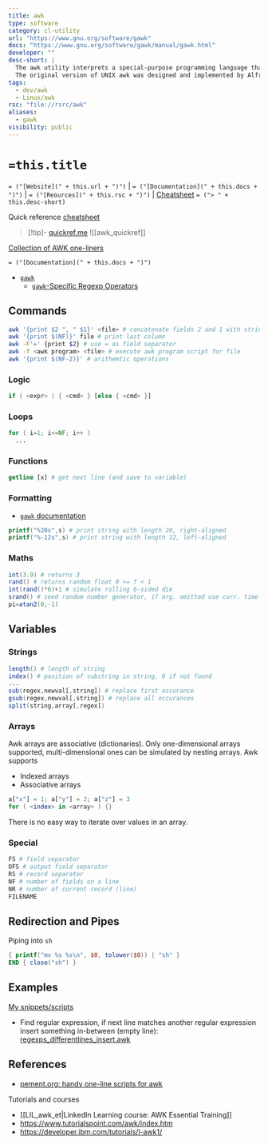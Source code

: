 ```yaml
---
title: awk
type: software
category: cl-utility
url: "https://www.gnu.org/software/gawk"
docs: "https://www.gnu.org/software/gawk/manual/gawk.html"
developer: ""
desc-short: |
  The awk utility interprets a special-purpose programming language that makes it possible to handle simple data-reformatting jobs with just a few lines of code.
  The original version of UNIX awk was designed and implemented by Alfred Aho, Peter Weinberger, and Brian Kernighan of Bell Laboratories.
tags:
  - dev/awk
  - Linux/awk
rsc: "file://rsrc/awk"
aliases:
  - gawk
visibility: public
---
```

# `=this.title`

`= ("[Website](" + this.url + ")")` | `= ("[Documentation](" + this.docs + ")")` | `= ("[Reources](" + this.rsc + ")")` | [Cheatsheet](file://.config/cheat/cheatsheets/personal/awk)
`= ("> " + this.desc-short)`

Quick reference [cheatsheet](file://rsrc/awk/awk.sh)
> [!tip]- [quickref.me](https://quickref.me/awk)
> ![[awk_quickref]]

[Collection of AWK one-liners](https://pement.org/awk/awk1line.txt)

`= ("[Documentation](" + this.docs + ")")`

- [`gawk`](https://www.gnu.org/software/gawk/)
    - [`gawk`-Specific Regexp Operators](https://www.gnu.org/software/gawk/manual/html_node/GNU-Regexp-Operators.html)

## Commands

```bash
awk '{print $2 ", " $1}' <file> # concatenate fields 2 and 1 with string
awk '{print $(NF)}' file # print last column
awk -F'=' {print $2} # use = as field separator
awk -f <awk program> <file> # execute awk program script for file
awk '{print $(NF-2)}' # arithemtic operations
```

### Logic

```awk
if ( <expr> ) { <cmd> } [else { <cmd> }]
```

### Loops

```awk
for ( i=1; i<=NF; i++ )
  ...
```

### Functions

```awk
getline [x] # get next line (and save to variable)
```

### Formatting

- [`gawk` documentation](https://www.gnu.org/software/gawk/manual/gawk.html#Printf)

```awk
printf("%20s",s) # print string with length 20, right-aligned
printf("%-12s",s) # print string with length 12, left-aligned
```

### Maths

```awk
int(3.9) # returns 3
rand() # returns random float 0 <= f < 1
int(rand()*6)+1 # simulate rolling 6-sided die
srand() # seed random number generator, if arg. omitted use curr. time + date\
pi=atan2(0,-1)
```

## Variables

### Strings

```awk
length() # length of string
index() # position of substring in string, 0 if not found
...
sub(regex,newval[,string]) # replace first occurance
gsub(regex,newval[,string]) # replace all occurances
split(string,array[,regex])
```

### Arrays

Awk arrays are associative (dictionaries). Only one-dimensional arrays supported, multi-dimensional ones can be simulated by nesting arrays. Awk supports

- Indexed arrays
- Associative arrays

```awk
a["x"] = 1; a["y"] = 2; a["z"] = 3
for ( <index> in <array> ) {}
```

There is no easy way to iterate over values in an array.

### Special

```bash
FS # field separator
OFS # output field separator
RS # record separator
NF # number of fields on a line
NR # number of current record (line)
FILENAME
```

## Redirection and Pipes

Piping into `sh`

```awk
{ printf("mv %s %s\n", $0, tolower($0)) | "sh" }
END { close("sh") }
```

## Examples

[My snippets/scripts](file://rsrc/awk)

- Find regular expression, if next line matches another regular expression insert something in-between (empty line): [regexps_differentlines_insert.awk](file://rsrc/awk/regexps_differentlines_insert.awk)

## References

- [pement.org: handy one-line scripts for awk](https://pement.org/awk/awk1line.txt)

Tutorials and courses

- [[LIL_awk_et|LinkedIn Learning course: AWK Essential Training]]
- <https://www.tutorialspoint.com/awk/index.htm>
- <https://developer.ibm.com/tutorials/l-awk1/>
